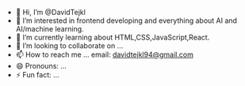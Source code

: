 - 👋 Hi, I’m @DavidTejkl
- 👀 I’m interested in frontend developing and everything about AI and AI/machine learning.
- 🌱 I’m currently learning about HTML,CSS,JavaScript,React.
- 💞️ I’m looking to collaborate on ...
- 📫 How to reach me ... email: davidtejkl94@gmail.com
- 😄 Pronouns: ...
- ⚡ Fun fact: ...

<!---
DavidTejkl/DavidTejkl is a ✨ special ✨ repository because its `README.md` (this file) appears on your GitHub profile.
You can click the Preview link to take a look at your changes.
--->
